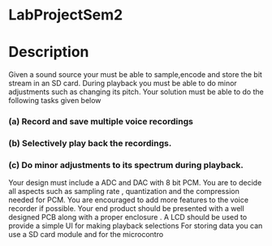 # LabProjectSem2

# Description
Given a sound source your must be able to sample,encode and store the bit stream
in an SD card. During playback you must be able to do minor adjustments such as
changing its pitch. Your solution must be able to do the following tasks given below
### (a) Record and save multiple voice recordings
### (b) Selectively play back the recordings.
### (c) Do minor adjustments to its spectrum during playback.
Your design must include a ADC and DAC with 8 bit PCM. You are to decide all
aspects such as sampling rate , quantization and the compression needed for
PCM. You are encouraged to add more features to the voice recorder if possible.
Your end product should be presented with a well designed PCB along with a
proper enclosure . A LCD should be used to provide a simple UI for making
playback selections
For storing data you can use a SD card module and for the microcontro
